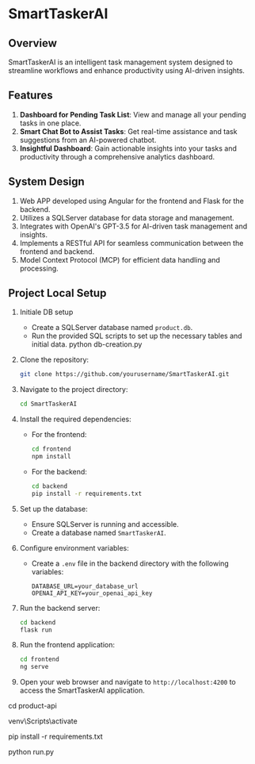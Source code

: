 # SmartTaskerAI

## Overview
SmartTaskerAI is an intelligent task management system designed to streamline workflows and enhance productivity using AI-driven insights.

## Features
1. **Dashboard for Pending Task List**: View and manage all your pending tasks in one place.
2. **Smart Chat Bot to Assist Tasks**: Get real-time assistance and task suggestions from an AI-powered chatbot.
3. **Insightful Dashboard**: Gain actionable insights into your tasks and productivity through a comprehensive analytics dashboard.

## System Design
1. Web APP developed using Angular for the frontend and Flask for the backend.
2. Utilizes a SQLServer database for data storage and management.
3. Integrates with OpenAI's GPT-3.5 for AI-driven task management and insights.
4. Implements a RESTful API for seamless communication between the frontend and backend.
5. Model Context Protocol (MCP) for efficient data handling and processing.

## Project Local Setup
1. Initiale DB setup
   - Create a SQLServer database named `product.db`.
   - Run the provided SQL scripts to set up the necessary tables and initial data.
   python db-creation.py 
   
2. Clone the repository:
   ```bash
   git clone https://github.com/yourusername/SmartTaskerAI.git
   ```
3. Navigate to the project directory:
   ```bash
   cd SmartTaskerAI
   ```
4. Install the required dependencies:
   - For the frontend:  
     ```bash
     cd frontend
     npm install
     ```            

    - For the backend:  
      ```bash
      cd backend
      pip install -r requirements.txt
      ```
5. Set up the database:
   - Ensure SQLServer is running and accessible.
    - Create a database named `SmartTaskerAI`.
5. Configure environment variables:
   - Create a `.env` file in the backend directory with the following variables:
     ```
     DATABASE_URL=your_database_url
     OPENAI_API_KEY=your_openai_api_key
     ```    
6. Run the backend server:
   ```bash
   cd backend
   flask run
   ```
7. Run the frontend application:
   ```bash
   cd frontend
   ng serve
   ```
8. Open your web browser and navigate to `http://localhost:4200` to access the SmartTaskerAI application.


cd product-api 

venv\Scripts\activate

pip install -r requirements.txt

python run.py
